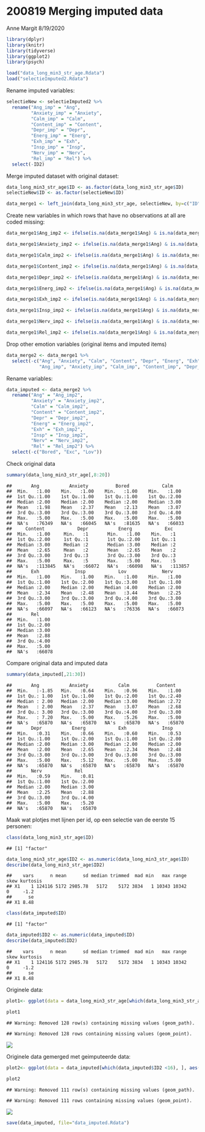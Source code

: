 200819 Merging imputed data
================
Anne Margit
8/19/2020

``` r
library(dplyr)
library(knitr)
library(tidyverse)
library(ggplot2)
library(psych)
```

``` r
load("data_long_min3_str_age.Rdata")
load("selectieImputed2.Rdata")
```

Rename imputed variables:

``` r
selectieNew <- selectieImputed2 %>%
  rename("Ang_imp" = "Ang",
         "Anxiety_imp" = "Anxiety",
         "Calm_imp" = "Calm",
         "Content_imp" = "Content",
         "Depr_imp" = "Depr",
         "Energ_imp" = "Energ",
         "Exh_imp" = "Exh",
         "Insp_imp" = "Insp",
         "Nerv_imp" = "Nerv",
         "Rel_imp" = "Rel") %>%
  select(-ID2)
```

Merge imputed dataset with original dataset:

``` r
data_long_min3_str_age$ID <- as.factor(data_long_min3_str_age$ID)
selectieNew$ID <- as.factor(selectieNew$ID)

data_merge1 <- left_join(data_long_min3_str_age, selectieNew, by=c("ID", "Time"))
```

Create new variables in which rows that have no observations at all are
coded
missing:

``` r
data_merge1$Ang_imp2 <- ifelse(is.na(data_merge1$Ang) & is.na(data_merge1$Anxiety) & is.na(data_merge1$Calm) & is.na(data_merge1$Content) & is.na(data_merge1$Depr) & is.na(data_merge1$Energ) & is.na(data_merge1$Exh) & is.na(data_merge1$Insp) & is.na(data_merge1$Nerv) & is.na(data_merge1$Rel), NA, data_merge1$Ang_imp)

data_merge1$Anxiety_imp2 <- ifelse(is.na(data_merge1$Ang) & is.na(data_merge1$Anxiety) & is.na(data_merge1$Calm) & is.na(data_merge1$Content) & is.na(data_merge1$Depr) & is.na(data_merge1$Energ) & is.na(data_merge1$Exh) & is.na(data_merge1$Insp) & is.na(data_merge1$Nerv) & is.na(data_merge1$Rel), NA, data_merge1$Anxiety_imp)

data_merge1$Calm_imp2 <- ifelse(is.na(data_merge1$Ang) & is.na(data_merge1$Anxiety) & is.na(data_merge1$Calm) & is.na(data_merge1$Content) & is.na(data_merge1$Depr) & is.na(data_merge1$Energ) & is.na(data_merge1$Exh) & is.na(data_merge1$Insp) & is.na(data_merge1$Nerv) & is.na(data_merge1$Rel), NA, data_merge1$Calm_imp)

data_merge1$Content_imp2 <- ifelse(is.na(data_merge1$Ang) & is.na(data_merge1$Anxiety) & is.na(data_merge1$Calm) & is.na(data_merge1$Content) & is.na(data_merge1$Depr) & is.na(data_merge1$Energ) & is.na(data_merge1$Exh) & is.na(data_merge1$Insp) & is.na(data_merge1$Nerv) & is.na(data_merge1$Rel), NA, data_merge1$Content_imp)

data_merge1$Depr_imp2 <- ifelse(is.na(data_merge1$Ang) & is.na(data_merge1$Anxiety) & is.na(data_merge1$Calm) & is.na(data_merge1$Content) & is.na(data_merge1$Depr) & is.na(data_merge1$Energ) & is.na(data_merge1$Exh) & is.na(data_merge1$Insp) & is.na(data_merge1$Nerv) & is.na(data_merge1$Rel), NA, data_merge1$Depr_imp)

data_merge1$Energ_imp2 <- ifelse(is.na(data_merge1$Ang) & is.na(data_merge1$Anxiety) & is.na(data_merge1$Calm) & is.na(data_merge1$Content) & is.na(data_merge1$Depr) & is.na(data_merge1$Energ) & is.na(data_merge1$Exh) & is.na(data_merge1$Insp) & is.na(data_merge1$Nerv) & is.na(data_merge1$Rel), NA, data_merge1$Energ_imp)

data_merge1$Exh_imp2 <- ifelse(is.na(data_merge1$Ang) & is.na(data_merge1$Anxiety) & is.na(data_merge1$Calm) & is.na(data_merge1$Content) & is.na(data_merge1$Depr) & is.na(data_merge1$Energ) & is.na(data_merge1$Exh) & is.na(data_merge1$Insp) & is.na(data_merge1$Nerv) & is.na(data_merge1$Rel), NA, data_merge1$Exh_imp)

data_merge1$Insp_imp2 <- ifelse(is.na(data_merge1$Ang) & is.na(data_merge1$Anxiety) & is.na(data_merge1$Calm) & is.na(data_merge1$Content) & is.na(data_merge1$Depr) & is.na(data_merge1$Energ) & is.na(data_merge1$Exh) & is.na(data_merge1$Insp) & is.na(data_merge1$Nerv) & is.na(data_merge1$Rel), NA, data_merge1$Insp_imp)

data_merge1$Nerv_imp2 <- ifelse(is.na(data_merge1$Ang) & is.na(data_merge1$Anxiety) & is.na(data_merge1$Calm) & is.na(data_merge1$Content) & is.na(data_merge1$Depr) & is.na(data_merge1$Energ) & is.na(data_merge1$Exh) & is.na(data_merge1$Insp) & is.na(data_merge1$Nerv) & is.na(data_merge1$Rel), NA, data_merge1$Nerv_imp)

data_merge1$Rel_imp2 <- ifelse(is.na(data_merge1$Ang) & is.na(data_merge1$Anxiety) & is.na(data_merge1$Calm) & is.na(data_merge1$Content) & is.na(data_merge1$Depr) & is.na(data_merge1$Energ) & is.na(data_merge1$Exh) & is.na(data_merge1$Insp) & is.na(data_merge1$Nerv) & is.na(data_merge1$Rel), NA, data_merge1$Rel_imp)
```

Drop other emotion variables (original items and imputed items)

``` r
data_merge2 <- data_merge1 %>%
  select(-c("Ang", "Anxiety", "Calm", "Content", "Depr", "Energ", "Exh", "Insp", "Nerv", "Rel",
            "Ang_imp", "Anxiety_imp", "Calm_imp", "Content_imp", "Depr_imp", "Energ_imp", "Exh_imp", "Insp_imp", "Nerv_imp", "Rel_imp"))
```

Rename variables:

``` r
data_imputed <- data_merge2 %>%
  rename("Ang" = "Ang_imp2",
         "Anxiety" = "Anxiety_imp2",
         "Calm" = "Calm_imp2",
         "Content" = "Content_imp2",
         "Depr" = "Depr_imp2",
         "Energ" = "Energ_imp2",
         "Exh" = "Exh_imp2",
         "Insp" = "Insp_imp2",
         "Nerv" = "Nerv_imp2",
         "Rel" = "Rel_imp2") %>%
  select(-c("Bored", "Exc", "Lov"))
```

Check original data

``` r
summary(data_long_min3_str_age[,8:20])
```

    ##       Ang           Anxiety          Bored            Calm      
    ##  Min.   :1.00    Min.   :1.00    Min.   :1.00    Min.   :1.00   
    ##  1st Qu.:1.00    1st Qu.:1.00    1st Qu.:1.00    1st Qu.:2.00   
    ##  Median :2.00    Median :2.00    Median :2.00    Median :3.00   
    ##  Mean   :1.98    Mean   :2.37    Mean   :2.13    Mean   :3.07   
    ##  3rd Qu.:3.00    3rd Qu.:3.00    3rd Qu.:3.00    3rd Qu.:4.00   
    ##  Max.   :5.00    Max.   :5.00    Max.   :5.00    Max.   :5.00   
    ##  NA's   :76349   NA's   :66045   NA's   :81635   NA's   :66033  
    ##     Content            Depr           Energ            Exc        
    ##  Min.   :1.00     Min.   :1       Min.   :1.00    Min.   :1       
    ##  1st Qu.:2.00     1st Qu.:1       1st Qu.:2.00    1st Qu.:1       
    ##  Median :3.00     Median :2       Median :3.00    Median :2       
    ##  Mean   :2.65     Mean   :2       Mean   :2.65    Mean   :2       
    ##  3rd Qu.:3.00     3rd Qu.:3       3rd Qu.:3.00    3rd Qu.:3       
    ##  Max.   :5.00     Max.   :5       Max.   :5.00    Max.   :5       
    ##  NA's   :113845   NA's   :66072   NA's   :66098   NA's   :113857  
    ##       Exh             Insp            Lov             Nerv      
    ##  Min.   :1.00    Min.   :1.00    Min.   :1.00    Min.   :1.00   
    ##  1st Qu.:1.00    1st Qu.:2.00    1st Qu.:3.00    1st Qu.:1.00   
    ##  Median :2.00    Median :2.00    Median :4.00    Median :2.00   
    ##  Mean   :2.34    Mean   :2.48    Mean   :3.44    Mean   :2.25   
    ##  3rd Qu.:3.00    3rd Qu.:3.00    3rd Qu.:4.00    3rd Qu.:3.00   
    ##  Max.   :5.00    Max.   :5.00    Max.   :5.00    Max.   :5.00   
    ##  NA's   :66097   NA's   :66123   NA's   :76336   NA's   :66073  
    ##       Rel       
    ##  Min.   :1.00   
    ##  1st Qu.:2.00   
    ##  Median :3.00   
    ##  Mean   :2.88   
    ##  3rd Qu.:4.00   
    ##  Max.   :5.00   
    ##  NA's   :66078

Compare original data and imputed data

``` r
summary(data_imputed[,21:30])
```

    ##       Ang           Anxiety           Calm          Content     
    ##  Min.   :-1.85   Min.   :0.64    Min.   :0.96    Min.   :1.00   
    ##  1st Qu.: 1.00   1st Qu.:1.00    1st Qu.:2.00    1st Qu.:2.40   
    ##  Median : 2.00   Median :2.00    Median :3.00    Median :2.72   
    ##  Mean   : 2.00   Mean   :2.37    Mean   :3.07    Mean   :2.68   
    ##  3rd Qu.: 3.00   3rd Qu.:3.00    3rd Qu.:4.00    3rd Qu.:3.00   
    ##  Max.   : 7.20   Max.   :5.00    Max.   :5.26    Max.   :5.00   
    ##  NA's   :65870   NA's   :65870   NA's   :65870   NA's   :65870  
    ##       Depr           Energ            Exh             Insp      
    ##  Min.   :0.31    Min.   :0.66    Min.   :0.60    Min.   :0.53   
    ##  1st Qu.:1.00    1st Qu.:2.00    1st Qu.:1.00    1st Qu.:2.00   
    ##  Median :2.00    Median :3.00    Median :2.00    Median :2.00   
    ##  Mean   :2.00    Mean   :2.65    Mean   :2.34    Mean   :2.48   
    ##  3rd Qu.:3.00    3rd Qu.:3.00    3rd Qu.:3.00    3rd Qu.:3.00   
    ##  Max.   :5.00    Max.   :5.12    Max.   :5.00    Max.   :5.00   
    ##  NA's   :65870   NA's   :65870   NA's   :65870   NA's   :65870  
    ##       Nerv            Rel       
    ##  Min.   :0.59    Min.   :0.81   
    ##  1st Qu.:1.00    1st Qu.:2.00   
    ##  Median :2.00    Median :3.00   
    ##  Mean   :2.25    Mean   :2.88   
    ##  3rd Qu.:3.00    3rd Qu.:4.00   
    ##  Max.   :5.00    Max.   :5.20   
    ##  NA's   :65870   NA's   :65870

Maak wat plotjes met lijnen per id, op een selectie van de eerste 15
personen:

``` r
class(data_long_min3_str_age$ID)
```

    ## [1] "factor"

``` r
data_long_min3_str_age$ID2 <- as.numeric(data_long_min3_str_age$ID)
describe(data_long_min3_str_age$ID2)
```

    ##    vars      n mean      sd median trimmed  mad min   max range skew kurtosis
    ## X1    1 124116 5172 2985.78   5172    5172 3834   1 10343 10342    0     -1.2
    ##      se
    ## X1 8.48

``` r
class(data_imputed$ID)
```

    ## [1] "factor"

``` r
data_imputed$ID2 <- as.numeric(data_imputed$ID)
describe(data_imputed$ID2)
```

    ##    vars      n mean      sd median trimmed  mad min   max range skew kurtosis
    ## X1    1 124116 5172 2985.78   5172    5172 3834   1 10343 10342    0     -1.2
    ##      se
    ## X1 8.48

Originele
data:

``` r
plot1<- ggplot(data = data_long_min3_str_age[which(data_long_min3_str_age$ID2 <16), ], aes(x = Time, y = Ang, color=as.factor(ID2))) + geom_line() + geom_point() + facet_wrap(. ~ ID2, nrow=3)

plot1
```

    ## Warning: Removed 128 row(s) containing missing values (geom_path).

    ## Warning: Removed 128 rows containing missing values (geom_point).

![](200819-Merging-imputed-data_files/figure-gfm/unnamed-chunk-11-1.png)<!-- -->

Originele data gemerged met geimputeerde
data:

``` r
plot2<- ggplot(data = data_imputed[which(data_imputed$ID2 <16), ], aes(x = Time, y = Ang, color=as.factor(ID2))) + geom_line() + geom_point() + facet_wrap(. ~ ID2, nrow=3)

plot2
```

    ## Warning: Removed 111 row(s) containing missing values (geom_path).

    ## Warning: Removed 111 rows containing missing values (geom_point).

![](200819-Merging-imputed-data_files/figure-gfm/unnamed-chunk-12-1.png)<!-- -->

``` r
save(data_imputed, file="data_imputed.Rdata")
```
